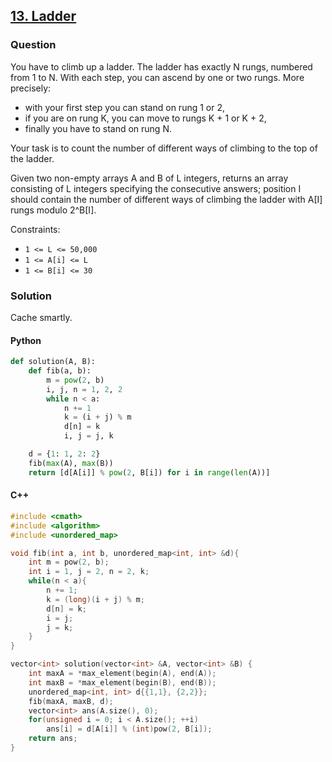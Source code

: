 ## **[13. Ladder](https://app.codility.com/programmers/lessons/13-fibonacci_numbers/ladder/)**

### Question
You have to climb up a ladder. The ladder has exactly N rungs, numbered from 1 to N. With each step, you can ascend by one or two rungs. More precisely:

- with your first step you can stand on rung 1 or 2,
- if you are on rung K, you can move to rungs K + 1 or K + 2,
- finally you have to stand on rung N.

Your task is to count the number of different ways of climbing to the top of the ladder.

Given two non-empty arrays A and B of L integers, returns an array consisting of L integers specifying the consecutive answers; 
position I should contain the number of different ways of climbing the ladder with A[I] rungs modulo 2^B[I].

Constraints:
- `1 <= L <= 50,000`
- `1 <= A[i] <= L`
- `1 <= B[i] <= 30`

### Solution
Cache smartly. 

#### Python
```python
def solution(A, B):
    def fib(a, b):
        m = pow(2, b)
        i, j, n = 1, 2, 2
        while n < a:
            n += 1
            k = (i + j) % m
            d[n] = k
            i, j = j, k 

    d = {1: 1, 2: 2}
    fib(max(A), max(B))
    return [d[A[i]] % pow(2, B[i]) for i in range(len(A))]
```

#### C++
```cpp
#include <cmath>
#include <algorithm>
#include <unordered_map>

void fib(int a, int b, unordered_map<int, int> &d){
    int m = pow(2, b);
    int i = 1, j = 2, n = 2, k;
    while(n < a){
        n += 1;
        k = (long)(i + j) % m;
        d[n] = k;
        i = j;
        j = k;
    }
}

vector<int> solution(vector<int> &A, vector<int> &B) {
    int maxA = *max_element(begin(A), end(A));
    int maxB = *max_element(begin(B), end(B));
    unordered_map<int, int> d{{1,1}, {2,2}};
    fib(maxA, maxB, d);
    vector<int> ans(A.size(), 0);
    for(unsigned i = 0; i < A.size(); ++i)
        ans[i] = d[A[i]] % (int)pow(2, B[i]);
    return ans;
}
```
